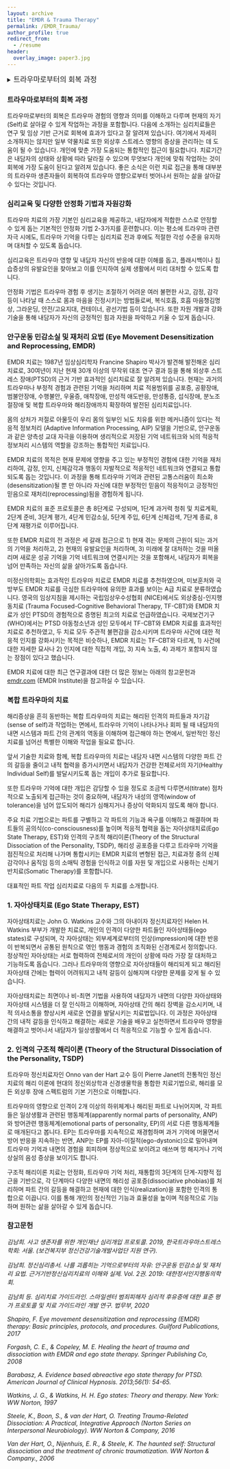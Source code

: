 ```yaml
---
layout: archive
title: "EMDR & Trauma Therapy"
permalink: /EMDR_Trauma/
author_profile: true
redirect_from:
  - /resume
header:
  overlay_image: paper3.jpg
---
```


<details>
<summary><big>
트라우마로부터의 회복 과정
</big></summary>
<p>
트라우마로부터의 회복은 트라우마 경험의 영향과 의미를 이해하고 다루며 현재의 자기(Self)로 살아갈 수 있게 작업하는 과정을 포함합니다. 다음에 소개하는 심리치료들은 연구 및 임상 기반 근거로 회복에 효과가 있다고 잘 알려져 있습니다. 여기에서 자세히 소개하지는 않지만 일부 약물치료 또한 외상후 스트레스 영향의 증상을 관리하는 데 도움이 될 수 있습니다. 개인에 맞춘 가장 도움되는 통합적인 접근이 필요합니다. 치료기간은 내담자의 상태와 상황에 따라 달라질 수 있으며 무엇보다 개인에 맞춰 작업하는 것이 회복에 가장 도움이 된다고 알려져 있습니다. 좋은 소식은 이런 치료 접근을 통해 대부분의 트라우마 생존자들이 회복하여 트라우마 영향으로부터 벗어나서 원하는 삶을 살아갈 수 있다는 것입니다.
</p>
</details>


### 트라우마로부터의 회복 과정

트라우마로부터의 회복은 트라우마 경험의 영향과 의미를 이해하고 다루며 현재의 자기(Self)로 살아갈 수 있게 작업하는 과정을 포함합니다. 다음에 소개하는 심리치료들은 연구 및 임상 기반 근거로 회복에 효과가 있다고 잘 알려져 있습니다. 여기에서 자세히 소개하지는 않지만 일부 약물치료 또한 외상후 스트레스 영향의 증상을 관리하는 데 도움이 될 수 있습니다. 개인에 맞춘 가장 도움되는 통합적인 접근이 필요합니다. 치료기간은 내담자의 상태와 상황에 따라 달라질 수 있으며 무엇보다 개인에 맞춰 작업하는 것이 회복에 가장 도움이 된다고 알려져 있습니다. 좋은 소식은 이런 치료 접근을 통해 대부분의 트라우마 생존자들이 회복하여 트라우마 영향으로부터 벗어나서 원하는 삶을 살아갈 수 있다는 것입니다.

### 심리교육 및 다양한 안정화 기법과 자원강화

트라우마 치료의 가장 기본인 심리교육을 제공하고, 내담자에게 적합한 스스로 안정할 수 있게 돕는 기본적인 안정화 기법 2-3가지를 훈련합니다. 이는 평소에 트라우마 관련 자극 시에도, 트라우마 기억을 다루는 심리치료 전과 후에도 적절한 각성 수준을 유지하며 대처할 수 있도록 돕습니다.  

심리교육은 트라우마 영향 및 내담자 자신의 반응에 대한 이해를 돕고, 플래시백이나 침습증상의 유발요인을 찾아보고 이를 인지하여 실제 생활에서 미리 대처할 수 있도록 합니다. 

안정화 기법은 트라우마 경험 후 생기는 조절하기 어려운 여러 불편한 사고, 감정, 감각 등이 나타날 때 스스로 몸과 마음을 진정시키는 방법들로써, 복식호흡, 호흡 마음챙김명상, 그라운딩, 안전/고요지대, 컨테이너, 광선기법 등이 있습니다.
또한 자원 개발과 강화 기술을 통해 내담자가 자신의 긍정적인 힘과 자원을 파악하고 키울 수 있게 돕습니다. 

### 안구운동 민감소실 및 재처리 요법 (Eye Movement Desensitization and Reprocessing, EMDR)

EMDR 치료는 1987년 임상심리학자 Francine Shapiro 박사가 발견해 발전해온 심리치료로, 30여년이 지난 현재 30개 이상의 무작위 대조 연구 결과 등을 통해 외상후 스트레스 장애(PTSD)의 근거 기반 효과적인 심리치료로 잘 알려져 있습니다. 현재는 과거의 트라우마나 부정적 경험과 관련된 기억을 처리하며 치료 적용범위를 공포증, 공황장애, 범불안장애, 수행불안, 우울증, 애착장애, 만성적 애도반응, 만성통증, 섭식장애, 분노조절장애 및 복합 트라우마와 해리장애까지 확장하여 발전된 심리치료입니다.

몸의 상처가 저절로 아물듯이 우리 몸의 일부인 뇌도 치유를 위한 메커니즘이 있다는 적응적 정보처리 (Adaptive Information Processing, AIP) 모델을 기반으로, 안구운동과 같은 양측성 교대 자극을 이용하며 생리적으로 저장된 기억 네트워크와 뇌의 적응적 정보처리 시스템의 역할을 강조하는 통합적인 치료입니다.

EMDR 치료의 목적은 현재 문제에 영향을 주고 있는 부정적인 경험에 대한 기억을 재처리하여, 감정, 인지, 신체감각과 행동이 자발적으로 적응적인 네트워크와 연결되고 통합되도록 돕는 것입니다. 이 과정을 통해 트라우마 기억과 관련된 고통스러움이 최소화(desensitization)될 뿐 만 아니라 자신에 대한 부정적인 믿음이 적응적이고 긍정적인 믿음으로 재처리(reprocessing)됨을 경험하게 됩니다.

EMDR 치료의 표준 프로토콜은 총 8단계로 구성되며, 1단계 과거력 청취 및 치료계획, 2단계 준비, 3단계 평가, 4단계 민감소실, 5단계 주입, 6단계 신체검색, 7단계 종료, 8단계 재평가로 이루어집니다.

또한 EMDR 치료의 전 과정은 세 갈래 접근으로 1) 현재 겪는 문제의 근원이 되는 과거의 기억을 처리하고, 2) 현재의 유발요인을 처리하며, 3) 미래에 잘 대처하는 것을 떠올리며 새로운 성공 기억을 기억 네트워크에 연결시키는 것을 포함해서, 내담자가 회복을 넘어 만족하는 자신의 삶을 살아가도록 돕습니다.

미정신의학회는 효과적인 트라우마 치료로 EMDR 치료를 추천하였으며, 미보훈처와 국방부도 EMDR 치료를 극심한 트라우마에 유의한 효과를 보이는 A급 치료로 분류하였습니다. 영국의 임상지침을 제시하는 국립임상우수성협회 (NICE)에서도 외상중심-인지행동치료 (Trauma Focused-Cognitive Behavioral Therapy, TF-CBT)와 EMDR 치료가 성인 PTSD의 경험적으로 증명된 최고의 치료로 언급하였습니다. 국제보건기구(WHO)에서는 PTSD 아동청소년과 성인 모두에서 TF-CBT와 EMDR 치료를 효과적인 치료로 추천하였고, 두 치료 모두 주관적 불편감을 감소시키며 트라우마 사건에 대한 적응적 인지를 강화시키는 목적은 비슷하나, EMDR 치료는 TF-CBT와 다르게, 1) 사건에 대한 자세한 묘사나 2) 인지에 대한 직접적 개입, 3) 지속 노출, 4) 과제가 포함되지 않는 장점이 있다고 했습니다.

EMDR 치료에 대한 최근 연구결과에 대한 더 많은 정보는 아래의 참고문헌과 [emdr.com](https://www.emdr.com/) (EMDR Institute)을 참고하실 수 있습니다.

### 복합 트라우마의 치료 

해리증상을 흔히 동반하는 복합 트라우마의 치료는 해리된 인격의 파트들과 자기감(sense of self)과 작업하는 면에서, 트라우마 기억이 나타나거나 회피 될 때 내담자의 내면 시스템과 파트 간의 관계의 역동을 이해하며 접근해야 하는 면에서, 일반적인 정신치료를 넘어선 특별한 이해와 작업을 필요로 합니다. 

앞서 기술한 치료와 함께, 복합 트라우마의 치료는 내담자 내면 시스템의 다양한 파트 간의 갈등을 줄이고 내적 협력을 증가시키면서 내담자가 건강한 전체로서의 자기(Healthy Individual Self)를 발달시키도록 돕는 개입이 추가로 필요합니다.

또한 트라우마 기억에 대한 개입은 감당할 수 있을 정도로 조금씩 다루면서(titrate) 점차적으로 노출되게 접근하는 것이 중요하며, 내담자가 내성의 영역(window of tolerance)을 넘어 압도되어 해리가 심해지거나 증상이 악화되지 않도록 해야 합니다.

주요 치료 기법으로는 파트를 구별하고 각 파트의 기능과 욕구를 이해하고 해결하며 파트들의 공의식(co-consciousness)를 높이며 적응적 협력을 돕는 자아상태치료(Ego State Therapy, EST)와 인격의 구조적 해리이론(Theory of the Structural Dissociation of the Personality, TSDP), 해리성 공포증을 다루고 트라우마 기억을 점진적으로 처리해 나가며 통합시키는 EMDR 치료의 변형된 접근, 치료과정 중의 신체감각이나 움직임 등의 소매틱 경험을 인식하고 이를 자원 및 개입으로 사용하는 신체기반치료(Somatic Therapy)를 포함합니다.

대표적인 파트 작업 심리치료로 다음의 두 치료를 소개합니다. 

### 1. 자아상태치료 (Ego State Therapy, EST) 

자아상태치료는 John G. Watkins 교수와 그의 아내이자 정신치료자인 Helen H. Watkins 부부가 개발한 치료로, 개인의 인격이 다양한 파트들인 자아상태들(ego states)로 구성되며, 각 자아상태는 외부세계로부터의 인상(impression)에 대한 반응이 반복되면서 공통된 원칙으로 엮인 행동과 경험의 조직화된 신경계로서 정의합니다. 정상적인 자아상태는 서로 협력하여 전체로서의 개인이 상황에 따라 가장 잘 대처하고 기능하도록 돕습니다. 그러나 트라우마의 영향으로 자아상태들이 해리되게 되고 해리된 자아상태 간에는 협력이 어려워지고 내적 갈등이 심해지며 다양한 문제를 갖게 될 수 있습니다.

자아상태치료는 최면이나 비-최면 기법을 사용하여 내담자가 내면의 다양한 자아상태와 자아상태 시스템을 더 잘 인식하고 이해하며, 자아상태 간의 해리 장벽을 감소시키며, 내적 의사소통을 향상시켜 새로운 연결을 발달시키는 치료법입니다. 이 과정은 자아상태 간의 내적 갈등을 인식하고 해결하는 새로운 기술을 배우고 실천하면서 트라우마 영향을 해결하고 벗어나서 내담자가 일상생활에서 더 적응적으로 기능할 수 있게 돕습니다.

### 2. 인격의 구조적 해리이론 (Theory of the Structural Dissociation of the Personality, TSDP)

트라우마 정신치료자인 Onno van der Hart 교수 등이 Pierre Janet의 전통적인 정신치료의 해리 이론에 현대의 정신외상학과 신경생물학을 통합한 치료기법으로, 해리를 모든 외상후 장애 스펙트럼의 기본 기전으로 이해합니다. 

트라우마의 영향으로 인격이 2개 이상의 하위체계나 해리된 파트로 나뉘어지며, 각 파트들은 일상생활과 관련된 행동체계(apparently normal parts of personality, ANP)와 방어관련 행동체계(emotional parts of personality, EP)의 서로 다른 행동체계들로 매개된다고 봅니다. EP는 트라우마를 지속적으로 재경험하며 과거 기억에 머물면서 방어 반응을 지속하는 반면, ANP는 EP를 자아-이질적(ego-dystonic)으로 밀어내며 트라우마 기억과 내면의 경험을 회피하며 정상적으로 보이려고 애쓰며 멍 해지거나 기억 상실의 음성 증상을 보이기도 합니다.

구조적 해리이론 치료는 안정화, 트라우마 기억 처리, 재통합의 3단계의 단계-지향적 접근을 기반으로, 각 단계마다 다양한 내면의 해리성 공포증(dissociative phobias)를 처리하며 파트 간의 갈등을 해결하고 현재에 대한 인식(realization)을 포함한 인격의 통합으로 이끕니다. 이를 통해 개인의 정신적인 기능과 효율성을 높이며 적응적으로 기능하며 원하는 삶을 살아갈 수 있게 돕습니다.

### 참고문헌

_김남희. 사고 생존자를 위한 개인재난 심리개입 프로토콜. 2019, 한국트라우마스트레스학회: 서울. (보건복지부 정신건강기술개발사업단 지원 연구)._

_김남희. 정신심리총서. 나를 괴롭히는 기억으로부터의 자유: 안구운동 민감소실 및 재처리 요법. 근거기반정신심리치료의 이해와 실제. Vol. 2권. 2019: 대한정서인지행동의학회._

_김남희 등. 심리치료 가이드라인. 스마일센터 범죄피해자 심리적 후유증에 대한 표준 평가 프로토콜 및 치료 가이드라인 개발 연구. 법무부, 2020_

_Shapiro, F. Eye movement desensitization and reprocessing (EMDR) therapy: Basic principles, protocols, and procedures. Guilford Publications, 2017_

_Forgash, C. E., & Copeley, M. E. Healing the heart of trauma and dissociation with EMDR and ego state therapy. Springer Publishing Co, 2008_

_Barabasz, A. Evidence based abreactive ego state therapy for PTSD. American Journal of Clinical Hypnosis. 2013;56(1): 54-65._

_Watkins, J. G., & Watkins, H. H. Ego states: Theory and therapy. New York: WW Norton, 1997_

_Steele, K., Boon, S., & van der Hart, O. Treating Trauma-Related Dissociation: A Practical, Integrative Approach (Norton Series on Interpersonal Neurobiology). WW Norton & Company, 2016_

_Van der Hart, O., Nijenhuis, E. R., & Steele, K. The haunted self: Structural dissociation and the treatment of chronic traumatization. WW Norton & Company., 2006_
